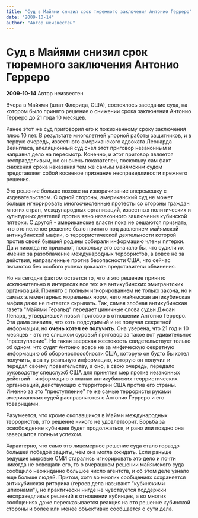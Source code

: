 ```yaml
---
title: "Суд в Майями снизил срок тюремного заключения Антонио Герреро"
date: "2009-10-14"
author: "Автор неизвестен"
---
```


# Суд в Майями снизил срок тюремного заключения Антонио Герреро

**2009-10-14** Автор неизвестен

Вчера в Майями (штат Флорида, США), состоялось заседание суда, на котором было принято решение о снижении срока заключения Антонио Герреро до 21 года 10 месяцев.

Ранее этот же суд приговорил его к пожизненному сроку заключения плюс 10 лет. В результате многолетней упорной работы защитников, и в первую очередь, известного американского адвоката Леонарда Вейнгласа, апеляционный суд счел этот приговор незаконным и направил дело на пересмотр. Конечно, и этот приговор является несправделивым, но он очень показателен, поскольку сам факт снижения срока наказания тем же самым майямским судом представляет собой косвеное признание несправедливости прежнего решения.

Это решение больше похоже на изворачивание вперемешку с издевательством. С одной стороны, американский суд не может больше игнорировать многосчисленные протесты со стороны граждан многих стран, международных организаций, известных политических и культурных деятелей против явно незаконного заключения кубинской пятерки. С другой - американские власти пока не решаются признать, что это нелепое решение было принято под давлением майямской антикубинской мафии, о террористической деятельности которой против своей бывшей родины собирали информацию члены пятерки. Да и никогда не признают, поскольку это означало бы, что судили их именно за разоблачение международных террористов, а вовсе не за действия, направленные против безопасности США, что сейчас пытаются без особого успеха доказать представители обвинения.

Но на сегодня фактом остается то, что и это решение принято исключительно в интересах все тех же антикубинских эмигрантских организаций. Принято с полным игнорированием не только закона, но и самых элементарных моральных норм, чего майямская антикубинская мафия даже не пытается скрывать. Так, самая злобная антикубинская газета "Майями Геральд" передает циничные слова судьи Джоан Ленард, утвердившей новый приговор в отношении Антонио Герреро. Эта дама заявила, что хоть подсудимый и не получал секретной информации, но **очень хотел ее получить**. Она уверена, что 21 год и 10 месяцев - это не слишком суровый приговор за такое вот удивительное "преступление". Но такая зверская жестокость свидетельствует только об одном: что судят Антонио вовсе не за мифическую секретную информацию об обороноспособности США, которую он будто бы хотел получить, а за ту реальную информацию, которую он получил и передал своему правительству, а оно, в свою очередь, передало руководству спецслужб США для принятия мер против незаконных действий - информацию о планах антикубинских теорристических организаций, действующих с территории США против его страны. Именно за это "преступление" те же самые террористы руками американских судей расправляются с Антонио Герреро и его товарищами.

Разумеется, что кроме окопавшихся в Майми международных террористов, это решение никого не удовлетворит. Борьба за освобождение кубинцев будет продолжаться, и рано или поздно она завершится полным успехом.

Характерно, что само это лицемерное решение суда стало гораздо большей победой защиты, чем она могла ожидать. Если раньше ведущие мировые СМИ старались игнорировать это дело и почти никогда не освещали его, то о вчерашнем решении майямского суда сообщило неожиданно большое число агентств, и об этом деле узнало еще больше людей. Притом, хотя во многих сообщениях сохраняется антикубинская риторика (героев дела называют "кубинскими шпионами"), но практически нигде не чувствуется поддержки несправедливых решений в отношении кубинцев, а во многих сообщениях даже пересказывается реакция на это решение кубинской стороны и более или менее объективно сообщается о сути дела.